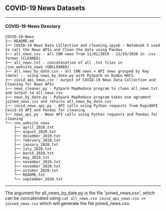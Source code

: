 ## COVID-19 News Datasets

-----------------------------------------------------------------------------------------------------------------------------

#### COVID-19-News Directory
```
COVID-19-News
├── README.md
├── COVID-19 News Data Collection and Cleaning.ipynb - Notebook I used to call the News APIs and Clean the data using Pandas
├── all_news.csv - all CNN news from 11/01/2019 - 11/29/2020 in .csv format (CLEANED)
├── all_news.txt - concatenation of all .txt files in /cnn_website_news (UNCLEANED)
├── all_news_by_date.csv - all CNN news + API news grouped by Key (date) -- using news_by_date.py with PySpark on Dumbo HDFS
├── covid_api_news.csv - output of COVID-19 News Data Collection and Cleaning for News APIs 
├── news_cleaner.py - PySpark MapReduce program to clean all_news.txt and output to all_news.csv
├── news_by_date.py - PySpark MapReduce program takes one agrument joined_news.csv and returns all_news_by_date.csv
├── covid_news_api.py - API calls using Python requests from RapidAPI Covid-19 API and Pandas for cleaning
├── news_api.py - News API calls using Python requests and Pandas for cleaning
└── cnn_website_news
    ├── april_2020.txt
    ├── august_2020.txt
    ├── december_2019.txt
    ├── february_2020.txt
    ├── january_2020.txt
    ├── july_2020.txt
    ├── march_2020.txt
    ├── may_2020.txt
    ├── november_2019.txt
    ├── november_2020.txt
    ├── october_2020.txt
    └── README.txt
    └── september_2020.txt
```

-----------------------------------------------------------------------------------------------------------------------------

The argument for all_news_by_date.py is the file 'joined_news.csv', which can be concatenated using `cat all_news.csv covid_api_news.csv >> joined_news.csv` which will generate the file joined_news.csv.
